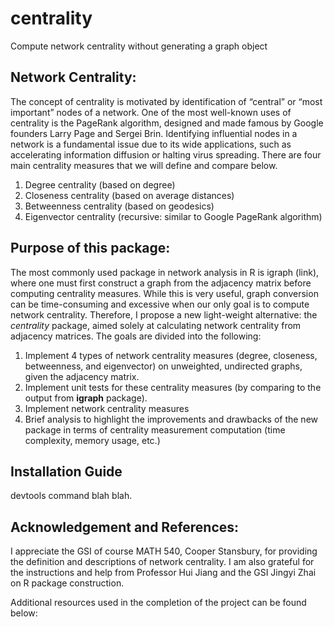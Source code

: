 # centrality
Compute network centrality without generating a graph object


## Network Centrality: 

The concept of centrality is motivated by identification of “central” or “most important” nodes of a network. One of the most well-known uses of centrality is the PageRank algorithm, designed and made famous by Google founders Larry Page and Sergei Brin. Identifying influential nodes in a network is a fundamental issue due to its wide applications, such as accelerating information diffusion or halting virus spreading. There are four main centrality measures that we will define and compare below.

1. Degree centrality (based on degree)
2. Closeness centrality (based on average distances)
3. Betweenness centrality (based on geodesics)
4. Eigenvector centrality (recursive: similar to Google PageRank algorithm)


## Purpose of this package: 

The most commonly used package in network analysis in R is igraph (link), where one must first construct a graph from the adjacency matrix before computing centrality measures. While this is very useful, graph conversion can be time-consuming and excessive when our only goal is to compute network centrality. Therefore, I propose a new light-weight alternative: the *centrality* package, aimed solely at calculating network centrality from adjacency matrices. The goals are divided into the following: 

1. Implement 4 types of network centrality measures (degree, closeness, betweenness, and eigenvector) on unweighted, undirected graphs, given the adjacency matrix. 
2. Implement unit tests for these centrality measures (by comparing to the output from **igraph** package). 
3. Implement network centrality measures 
4. Brief analysis to highlight the improvements and drawbacks of the new package in terms of centrality measurement computation (time complexity, memory usage, etc.)


## Installation Guide

devtools command blah blah. 


## Acknowledgement and References:

I appreciate the GSI of course MATH 540, Cooper Stansbury, for providing the definition and descriptions of network centrality. I am also grateful for the instructions and help from Professor Hui Jiang and the GSI Jingyi Zhai on R package construction. 

Additional resources used in the completion of the project can be found below: 

